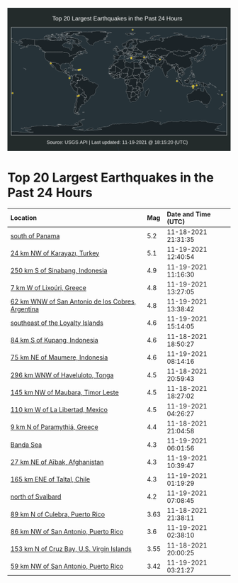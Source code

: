 ![Map](./map.png)

# Top 20 Largest Earthquakes in the Past 24 Hours

| Location | Mag | Date and Time (UTC) |
|:---|:---|:---|
| [south of Panama](https://earthquake.usgs.gov/earthquakes/eventpage/us7000fv9x) | 5.2 | 11-18-2021 21:31:35 |
| [24 km NW of Karayazı, Turkey](https://earthquake.usgs.gov/earthquakes/eventpage/us7000fvfl) | 5.1 | 11-19-2021 12:40:54 |
| [250 km S of Sinabang, Indonesia](https://earthquake.usgs.gov/earthquakes/eventpage/us7000fvf6) | 4.9 | 11-19-2021 11:16:30 |
| [7 km W of Lixoúri, Greece](https://earthquake.usgs.gov/earthquakes/eventpage/us7000fvfu) | 4.8 | 11-19-2021 13:27:05 |
| [62 km WNW of San Antonio de los Cobres, Argentina](https://earthquake.usgs.gov/earthquakes/eventpage/us7000fvfy) | 4.8 | 11-19-2021 13:38:42 |
| [southeast of the Loyalty Islands](https://earthquake.usgs.gov/earthquakes/eventpage/us7000fviz) | 4.6 | 11-19-2021 15:14:05 |
| [84 km S of Kupang, Indonesia](https://earthquake.usgs.gov/earthquakes/eventpage/us7000fv8q) | 4.6 | 11-18-2021 18:50:27 |
| [75 km NE of Maumere, Indonesia](https://earthquake.usgs.gov/earthquakes/eventpage/us7000fvea) | 4.6 | 11-19-2021 08:14:16 |
| [296 km WNW of Haveluloto, Tonga](https://earthquake.usgs.gov/earthquakes/eventpage/us7000fv9p) | 4.5 | 11-18-2021 20:59:43 |
| [145 km NW of Maubara, Timor Leste](https://earthquake.usgs.gov/earthquakes/eventpage/us7000fv8i) | 4.5 | 11-18-2021 18:27:02 |
| [110 km W of La Libertad, Mexico](https://earthquake.usgs.gov/earthquakes/eventpage/us7000fvcw) | 4.5 | 11-19-2021 04:26:27 |
| [9 km N of Paramythiá, Greece](https://earthquake.usgs.gov/earthquakes/eventpage/us7000fv9n) | 4.4 | 11-18-2021 21:04:58 |
| [Banda Sea](https://earthquake.usgs.gov/earthquakes/eventpage/us7000fve3) | 4.3 | 11-19-2021 06:01:56 |
| [27 km NE of Aībak, Afghanistan](https://earthquake.usgs.gov/earthquakes/eventpage/us7000fvez) | 4.3 | 11-19-2021 10:39:47 |
| [165 km ENE of Taltal, Chile](https://earthquake.usgs.gov/earthquakes/eventpage/us7000fvbv) | 4.3 | 11-19-2021 01:19:29 |
| [north of Svalbard](https://earthquake.usgs.gov/earthquakes/eventpage/us7000fvdx) | 4.2 | 11-19-2021 07:08:45 |
| [89 km N of Culebra, Puerto Rico](https://earthquake.usgs.gov/earthquakes/eventpage/pr2021322010) | 3.63 | 11-18-2021 21:38:11 |
| [86 km NW of San Antonio, Puerto Rico](https://earthquake.usgs.gov/earthquakes/eventpage/pr2021323000) | 3.6 | 11-19-2021 02:38:10 |
| [153 km N of Cruz Bay, U.S. Virgin Islands](https://earthquake.usgs.gov/earthquakes/eventpage/pr2021322009) | 3.55 | 11-18-2021 20:00:25 |
| [59 km NW of San Antonio, Puerto Rico](https://earthquake.usgs.gov/earthquakes/eventpage/pr2021323001) | 3.42 | 11-19-2021 03:21:27 |
